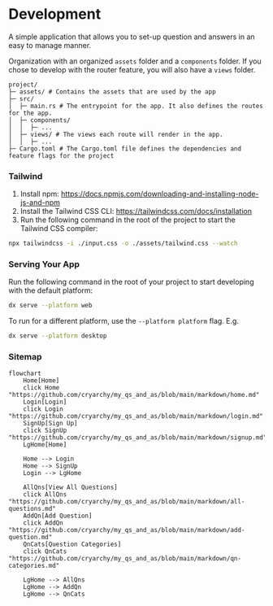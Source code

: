 # Development

A simple application that allows you to set-up question and answers in an easy to manage manner.

Organization with an organized `assets` folder and a `components` folder.
If you chose to develop with the router feature, you will also have a `views` folder.

```
project/
├─ assets/ # Contains the assets that are used by the app
├─ src/
│  ├─ main.rs # The entrypoint for the app. It also defines the routes for the app.
│  ├─ components/
│  │  ├─ ...
│  ├─ views/ # The views each route will render in the app.
│  │  ├─ ...
├─ Cargo.toml # The Cargo.toml file defines the dependencies and feature flags for the project
```

### Tailwind

1. Install npm: https://docs.npmjs.com/downloading-and-installing-node-js-and-npm
2. Install the Tailwind CSS CLI: https://tailwindcss.com/docs/installation
3. Run the following command in the root of the project to start the Tailwind CSS compiler:

```bash
npx tailwindcss -i ./input.css -o ./assets/tailwind.css --watch
```

### Serving Your App

Run the following command in the root of your project to start developing with the default platform:

```bash
dx serve --platform web
```

To run for a different platform, use the `--platform platform` flag. E.g.

```bash
dx serve --platform desktop
```

### Sitemap

```mermaid
flowchart
    Home[Home]
    click Home "https://github.com/cryarchy/my_qs_and_as/blob/main/markdown/home.md"
    Login[Login]
    click Login "https://github.com/cryarchy/my_qs_and_as/blob/main/markdown/login.md"
    SignUp[Sign Up]
    click SignUp "https://github.com/cryarchy/my_qs_and_as/blob/main/markdown/signup.md"
    LgHome[Home]

    Home --> Login
    Home --> SignUp
    Login --> LgHome

    AllQns[View All Questions]
    click AllQns "https://github.com/cryarchy/my_qs_and_as/blob/main/markdown/all-questions.md"
    AddQn[Add Question]
    click AddQn "https://github.com/cryarchy/my_qs_and_as/blob/main/markdown/add-question.md"
    QnCats[Question Categories]
    click QnCats "https://github.com/cryarchy/my_qs_and_as/blob/main/markdown/qn-categories.md"

    LgHome --> AllQns
    LgHome --> AddQn
    LgHome --> QnCats
```
